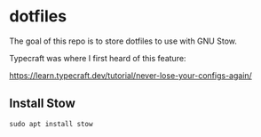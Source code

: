 # dotfiles

The goal of this repo is to store dotfiles to use with GNU Stow.

Typecraft was where I first heard of this feature:  

<https://learn.typecraft.dev/tutorial/never-lose-your-configs-again/>

## Install Stow

`sudo apt install stow`
